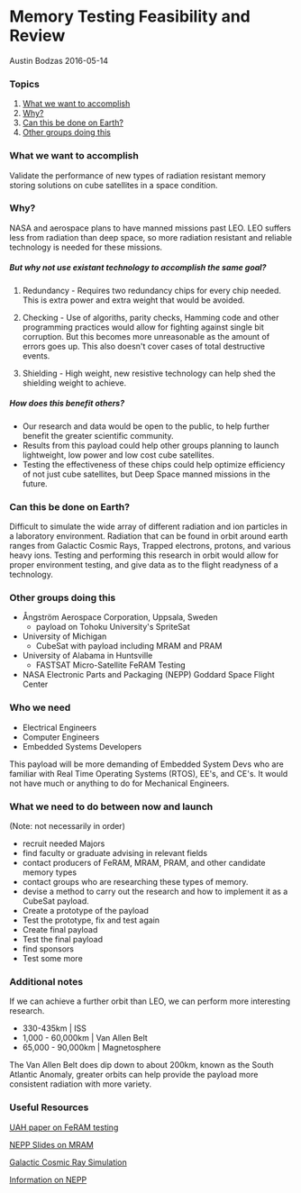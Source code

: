 # Memory Testing Feasibility and Review
Austin Bodzas 2016-05-14

### Topics
1. [What we want to accomplish](#what-we-want-to-accomplish)
2. [Why?](#Why?)
3. [Can this be done on Earth?](#can-this-be-done-on-earth)
4. [Other groups doing this](#other-groups-doing-this)

### What we want to accomplish
Validate the performance of new types of radiation resistant memory storing solutions
on cube satellites in a space condition.  

### Why?
NASA and aerospace plans to have manned missions past LEO.  LEO suffers less
from radiation than deep space, so more radiation resistant and reliable technology is needed for these missions.  

##### But why not use existant technology to accomplish the same goal?
1. Redundancy - Requires two redundancy chips for every chip needed.  This is extra power and extra weight that would be avoided.  

2. Checking - Use of algoriths, parity checks, Hamming code and other programming practices would allow for fighting against single bit corruption. But this becomes more unreasonable as the amount of errors goes up.  This also doesn't cover cases of total destructive events.

3. Shielding - High weight, new resistive technology can help shed the shielding weight to achieve.

##### How does this benefit others?
- Our research and data would be open to the public, to help further benefit the greater scientific community.
- Results from this payload could help other groups planning to launch lightweight, low power and low cost cube satellites.
- Testing the effectiveness of these chips could help optimize efficiency of not just cube satellites, but Deep Space manned missions in the future.

### Can this be done on Earth?
Difficult to simulate the wide array of different radiation and ion particles in a laboratory environment.  Radiation that can be found in orbit around earth ranges from Galactic Cosmic Rays, Trapped electrons, protons, and various heavy ions.  Testing and performing this research in orbit would allow for proper environment testing, and give data as to the flight readyness of a technology.

### Other groups doing this
- Ångström Aerospace Corporation, Uppsala, Sweden
  - payload on Tohoku University's SpriteSat
- University of Michigan
  - CubeSat with payload including MRAM and PRAM
- University of Alabama in Huntsville
  - FASTSAT Micro-Satellite FeRAM Testing
- NASA Electronic Parts and Packaging (NEPP) Goddard Space Flight Center

### Who we need
- Electrical Engineers
- Computer Engineers
- Embedded Systems Developers

This payload will be more demanding of Embedded System Devs who are familiar with Real Time Operating Systems (RTOS), EE's, and CE's.  It would not have much or anything to do for Mechanical Engineers.  

### What we need to do between now and launch
(Note: not necessarily in order)
- recruit needed Majors
- find faculty or graduate advising in relevant fields
- contact producers of FeRAM, MRAM, PRAM, and other candidate memory types
- contact groups who are researching these types of memory.
- devise a method to carry out the research and how to implement it as a CubeSat payload.
- Create a prototype of the payload
- Test the prototype, fix and test again
- Create final payload
- Test the final payload
- find sponsors
- Test some more

### Additional notes
If we can achieve a further orbit than LEO, we can perform more interesting research.
  - 330-435km         | ISS
  - 1,000 - 60,000km  | Van Allen Belt
  - 65,000 - 90,000km | Magnetosphere

The Van Allen Belt does dip down to about 200km, known as the South Atlantic Anomaly, greater orbits can help provide the payload more consistent radiation with more variety.

### Useful Resources
[UAH paper on FeRAM testing](http://ntrs.nasa.gov/archive/nasa/casi.ntrs.nasa.gov/20110015720.pdf "UAH")

[NEPP Slides on MRAM](http://www.nepp.nasa.gov/workshops/etw2012/talks/Tuesday/T05_Heidecker_MRAM_Technology.pdf "Nepp Slides on MRAM")

[Galactic Cosmic Ray Simulation](http://www.sciencedirect.com/science/article/pii/S2214552416300013 "Galactic Cosmic Ray")

[Information on NEPP](http://www.nepp.nasa.gov/workshops/etw2012/talks/Monday/M01_LaBel_ETW_Introduction.pdf "Information on NEPP")
